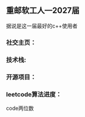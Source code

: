 

## 重邮软工人—2027届

据说是这一届最好的c++使用者

### **社交主页：**



### **技术栈:**



### 开源项目：



### leetcode算法进度：
code两位数




